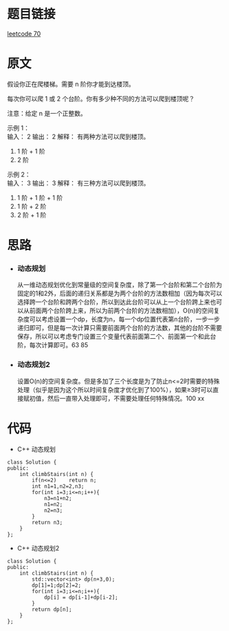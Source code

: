# 题目链接
[leetcode 70](https://leetcode-cn.com/problems/climbing-stairs/)

# 原文
假设你正在爬楼梯。需要 n 阶你才能到达楼顶。

每次你可以爬 1 或 2 个台阶。你有多少种不同的方法可以爬到楼顶呢？

注意：给定 n 是一个正整数。

示例 1：  
输入： 2
输出： 2
解释： 有两种方法可以爬到楼顶。
1.  1 阶 + 1 阶
2.  2 阶

示例 2：  
输入： 3
输出： 3
解释： 有三种方法可以爬到楼顶。
1.  1 阶 + 1 阶 + 1 阶
2.  1 阶 + 2 阶
3.  2 阶 + 1 阶

# 思路
- ### **动态规划**
  从一维动态规划优化到常量级的空间复杂度，除了第一个台阶和第二个台阶为固定的1和2外，后面的递归关系都是为两个台阶的方法数相加（因为每次可以选择跨一个台阶和跨两个台阶，所以到达此台阶可以从上一个台阶跨上来也可以从前面两个台阶跨上来，所以为前两个台阶的方法数相加），O(n)的空间复杂度可以考虑设置一个dp，长度为n，每一个dp位置代表第n台阶，一步一步递归即可，但是每一次计算只需要前面两个台阶的方法数，其他的台阶不需要保存，所以可以考虑专门设置三个变量代表前面第二个、前面第一个和此台阶，每次计算即可。63 85
- ### **动态规划2**
  设置O(n)的空间复杂度。但是多加了三个长度是为了防止n<=2时需要的特殊处理（似乎是因为这个所以时间复杂度才优化到了100%），如果≥3时可以直接赋初值，然后一直带入处理即可，不需要处理任何特殊情况。100 xx

# 代码
- C++ 动态规划
```
class Solution {
public:
    int climbStairs(int n) {
        if(n<=2)    return n;
        int n1=1,n2=2,n3;
        for(int i=3;i<=n;i++){
            n3=n1+n2;
            n1=n2;
            n2=n3;
        }
        return n3;
    }
};
```
- C++ 动态规划2
```
class Solution {
public:
    int climbStairs(int n) {
        std::vector<int> dp(n+3,0);
        dp[1]=1;dp[2]=2;
        for(int i=3;i<=n;i++){
            dp[i] = dp[i-1]+dp[i-2];
        }
        return dp[n];
    }
};
```